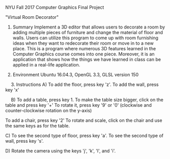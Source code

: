 NYU Fall 2017
Computer Graphics
Final Project

"Virtual Room Decorator"

1. Summary
Implement a 3D editor that allows users to decorate a room by adding multiple pieces of furniture and change the material of floor and walls. Users can utilize this program to come up with room furnishing ideas when they want to redecorate their room or move in to a new place. This is a program where numerous 3D features learned in the Computer Graphics course comes into one piece. Moreover, it is an application that shows how the things we have learned in class can be applied in a real-life application.


2. Environment
Ubuntu 16.04.3, OpenGL 3.3, GLSL version 150

 
3. Instructions
A) 
To add the floor, press key 'z'.
To add the wall, press key 'x'
  
 
B)
To add a table, press key 1.
To make the table size bigger, click on the table and press key '+'
To rotate it, press key '9' or '0' (clockwise and counter-clockwise rotation on the y-axis)

To add a chair, press key '2'
To rotate and scale, click on the chair and use the same keys as for the table.
 
 
C)
To see the second type of floor, press key 'a'.
To see the second type of wall, press key 's'.
 
 
D)
Rotate the camera using the keys 'j', 'k', 'l', and 'i'.
 
